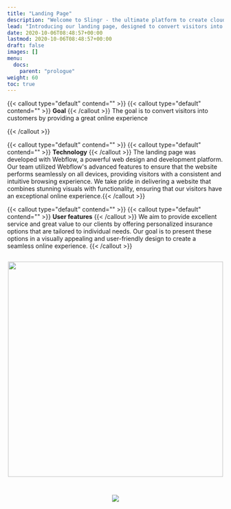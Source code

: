 ```yaml
---
title: "Landing Page"
description: "Welcome to Slingr - the ultimate platform to create cloud apps that integrate with other SaaS solutions seamlessly! If you're wondering what Slingr is, then look no further. "
lead: "Introducing our landing page, designed to convert visitors into leads or customers and ensure a great browsing experience using Webflow."
date: 2020-10-06T08:48:57+00:00
lastmod: 2020-10-06T08:48:57+00:00
draft: false
images: []
menu:
  docs:
    parent: "prologue"
weight: 60
toc: true
---
```


<style>
.centerimage {
  padding-top: 1em;
  display: flex;
  justify-content: center;
  padding-bottom: 2em;

}
</style>

{{< callout type="default" contend="" >}}
{{< callout type="default" contend="" >}}
<b>Goal</b>
{{< /callout >}}
The goal is to convert visitors into customers by providing a great online experience

{{< /callout >}}

{{< callout type="default" contend="" >}}
{{< callout type="default" contend="" >}}
<b>Technology</b>
{{< /callout >}}
The landing page was developed with Webflow, a powerful web design and development platform. Our team utilized Webflow's advanced features to ensure that the website performs seamlessly on all devices, providing visitors with a consistent and intuitive browsing experience. We take pride in delivering a website that combines stunning visuals with functionality, ensuring that our visitors have an exceptional online experience.{{< /callout >}}

{{< callout type="default" contend="" >}}
{{< callout type="default" contend="" >}}
<b>User features</b>
{{< /callout >}}
We aim to provide excellent service and great value to our clients by offering personalized insurance options that are tailored to individual needs. Our goal is to present these options in a visually appealing and user-friendly design to create a seamless online experience.
{{< /callout >}}


<div  class="centerimage">
<img width="auto" height="500" src="/images/vendor/mobile 2.gif">
</div>

<div  class="centerimage">
<img width="auto" height="auto" src="/images/vendor/pc.png">
</div>
